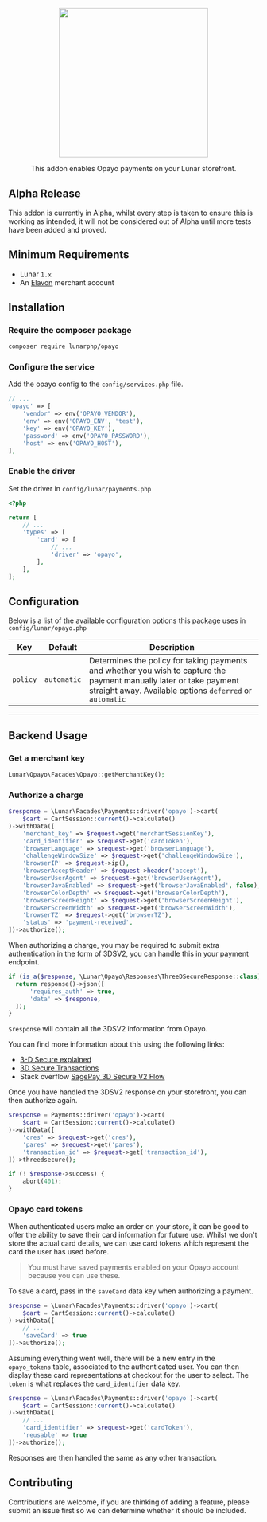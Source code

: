 <p align="center"><img src="https://github.com/lunarphp/lunar/assets/1488016/a21f1cfb-9259-4d21-9bb0-eca876957729" width="300" ></p>



<p align="center">This addon enables Opayo payments on your Lunar storefront.</p>

## Alpha Release

This addon is currently in Alpha, whilst every step is taken to ensure this is working as intended, it will not be considered out of Alpha until more tests have been added and proved.

## Minimum Requirements

- Lunar  `1.x`
- An [Elavon](https://www.elavon.com/) merchant account

## Installation

### Require the composer package

```sh
composer require lunarphp/opayo
```

### Configure the service

Add the opayo config to the `config/services.php` file.

```php
// ...
'opayo' => [
    'vendor' => env('OPAYO_VENDOR'),
    'env' => env('OPAYO_ENV', 'test'),
    'key' => env('OPAYO_KEY'),
    'password' => env('OPAYO_PASSWORD'),
    'host' => env('OPAYO_HOST'),
],
```


### Enable the driver

Set the driver in `config/lunar/payments.php`

```php
<?php

return [
    // ...
    'types' => [
        'card' => [
            // ...
            'driver' => 'opayo',
        ],
    ],
];
```



## Configuration

Below is a list of the available configuration options this package uses in `config/lunar/opayo.php`

| Key | Default | Description |
| --- | --- | --- |
| `policy` | `automatic` | Determines the policy for taking payments and whether you wish to capture the payment manually later or take payment straight away. Available options `deferred` or `automatic` |

---

## Backend Usage

### Get a merchant key

```php
Lunar\Opayo\Facades\Opayo::getMerchantKey();
```

### Authorize a charge

```php
$response = \Lunar\Facades\Payments::driver('opayo')->cart(
    $cart = CartSession::current()->calculate()
)->withData([
    'merchant_key' => $request->get('merchantSessionKey'),
    'card_identifier' => $request->get('cardToken'),
    'browserLanguage' => $request->get('browserLanguage'),
    'challengeWindowSize' => $request->get('challengeWindowSize'),
    'browserIP' => $request->ip(),
    'browserAcceptHeader' => $request->header('accept'),
    'browserUserAgent' => $request->get('browserUserAgent'),
    'browserJavaEnabled' => $request->get('browserJavaEnabled', false),
    'browserColorDepth' => $request->get('browserColorDepth'),
    'browserScreenHeight' => $request->get('browserScreenHeight'),
    'browserScreenWidth' => $request->get('browserScreenWidth'),
    'browserTZ' => $request->get('browserTZ'),
    'status' => 'payment-received',
])->authorize();
```

When authorizing a charge, you may be required to submit extra authentication in the form of 3DSV2, you can handle this in your payment endpoint.

```php
if (is_a($response, \Lunar\Opayo\Responses\ThreeDSecureResponse::class)) {
  return response()->json([
      'requires_auth' => true,
      'data' => $response,
  ]);
}
```

`$response` will contain all the 3DSV2 information from Opayo.

You can find more information about this using the following links:

- [3-D Secure explained](https://www.elavon.co.uk/resource-center/help-with-your-solutions/opayo/fraud-prevention/3D-Secure.html)
- [3D Secure Transactions](https://developer.elavon.com/products/opayo-direct/v1/3d-secure-transactions)
- Stack overflow [SagePay 3D Secure V2 Flow](https://stackoverflow.com/questions/65329436/sagepay-3d-secure-v2-flow)

Once you have handled the 3DSV2 response on your storefront, you can then authorize again.

```php
$response = Payments::driver('opayo')->cart(
    $cart = CartSession::current()->calculate()
)->withData([
    'cres' => $request->get('cres'),
    'pares' => $request->get('pares'),
    'transaction_id' => $request->get('transaction_id'),
])->threedsecure();

if (! $response->success) {
    abort(401);
}

```

### Opayo card tokens

When authenticated users make an order on your store, it can be good to offer the ability to save their card information for future use. Whilst we don't store the actual card details, we can use card tokens which represent the card the user has used before.

> You must have saved payments enabled on your Opayo account because you can use these.

To save a card, pass in the `saveCard` data key when authorizing a payment.

```php
$response = \Lunar\Facades\Payments::driver('opayo')->cart(
    $cart = CartSession::current()->calculate()
)->withData([
    // ...
    'saveCard' => true
])->authorize();
```

Assuming everything went well, there will be a new entry in the `opayo_tokens` table, associated to the authenticated user. You can then display these card representations at checkout for the user to select. The `token` is what replaces the `card_identifier` data key.

```php
$response = \Lunar\Facades\Payments::driver('opayo')->cart(
    $cart = CartSession::current()->calculate()
)->withData([
    // ...
    'card_identifier' => $request->get('cardToken'),
    'reusable' => true
])->authorize();
```

Responses are then handled the same as any other transaction.

## Contributing

Contributions are welcome, if you are thinking of adding a feature, please submit an issue first so we can determine whether it should be included.
